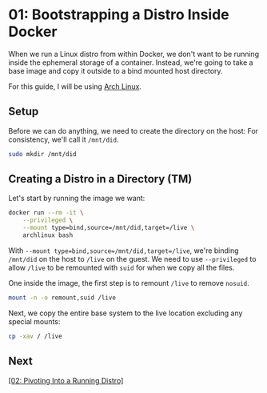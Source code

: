 # 01: Bootstrapping a Distro Inside Docker

When we run a Linux distro from within Docker, we don't want to be running inside the ephemeral storage of a container.
Instead, we're going to take a base image and copy it outside to a bind mounted host directory.

For this guide, I will be using [Arch Linux](https://hub.docker.com/_/archlinux).


## Setup

Before we can do anything, we need to create the directory on the host:
For consistency, we'll call it `/mnt/did`.

```bash
sudo mkdir /mnt/did
```

## Creating a Distro in a Directory (TM)

Let's start by running the image we want:

```bash
docker run --rm -it \
    --privileged \
    --mount type=bind,source=/mnt/did,target=/live \
    archlinux bash
```

With `--mount type=bind,source=/mnt/did,target=/live`, we're binding `/mnt/did` on the host to `/live` on the guest.
We need to use `--privileged` to allow `/live` to be remounted with `suid` for when we copy all the files.

One inside the image, the first step is to remount `/live` to remove `nosuid`.

```bash
mount -n -o remount,suid /live
```

Next, we copy the entire base system to the live location excluding any special mounts:

```bash
cp -xav / /live
```

## Next
[\[02: Pivoting Into a Running Distro\]](./02-pivoting.md)

